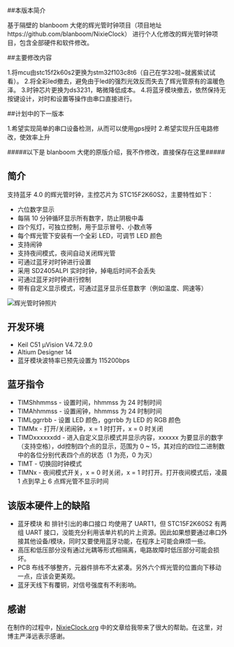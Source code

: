 ##本版本简介

基于隔壁的 blanboom 大佬的辉光管时钟项目（项目地址https://github.com/blanboom/NixieClock）
进行个人化修改的辉光管时钟项目，包含全部硬件和软件修改。

##主要修改内容

1.将mcu由stc15f2k60s2更换为stm32f103c8t6（自己在学32啦~就酱紫试试看）。
2.将全彩led撤去，避免由于led的强烈光效反而失去了辉光管原有的温暖色泽。
3.时钟芯片更换为ds3231，略微降低成本。
4.将蓝牙模块撤去，依然保持无按键设计，对时和设置等操作由串口直接进行。

##计划中的下一版本

1.希望实现简单的串口设备检测，从而可以使用gps授时
2.希望实现升压电路修改，使效率上升

#####以下是 blanboom 大佬的原版介绍，我不作修改，直接保存在这里#####
## 简介

支持蓝牙 4.0 的辉光管时钟，主控芯片为 STC15F2K60S2，主要特性如下：

- 六位数字显示
- 每隔 10 分钟循环显示所有数字，防止阴极中毒
- 四个氖灯，可独立控制，用于显示冒号、小数点等
- 每个辉光管下安装有一个全彩 LED，可调节 LED 颜色
- 支持闹钟
- 支持夜间模式，夜间自动关闭辉光管
- 可通过蓝牙对时钟进行设置
- 采用 SD2405ALPI 实时时钟，掉电后时间不会丢失
- 可通过蓝牙对时钟进行控制
- 带有自定义显示模式，可通过蓝牙显示任意数字（例如温度、网速等）

![辉光管时钟照片](http://blanboom.org/images/2014/08/NixieClock.jpg)

## 开发环境

- Keil C51 µVision V4.72.9.0
- Altium Designer 14
- 蓝牙模块波特率已预先设置为 115200bps

## 蓝牙指令

*  TIMShhmmss    -  设置时间，hhmmss 为 24 时制时间
*  TIMAhhmmss    -  设置闹钟，hhmmss 为 24 时制时间
*  TIMLggrrbb    -  设置 LED 颜色，ggrrbb 为 LED 的 RGB 颜色
*  TIMMx         -  打开/关闭闹钟，x = 1 时打开，x = 0 时关闭
*  TIMDxxxxxxdd  -  进入自定义显示模式并显示内容，xxxxxx 为要显示的数字（支持空格），dd控制四个点的显示，范围为 0 ~ 15，其对应的四位二进制数中的各位分别代表四个点的状态（1 为亮，0 为灭）
*  TIMT          -  切换回时钟模式
*  TIMNx         -  夜间模式开关，x = 0 时关闭，x = 1 时打开。打开夜间模式后，凌晨 1 点到早上 6 点辉光管不显示时间

## 该版本硬件上的缺陷

* 蓝牙模块 和 排针引出的串口接口 均使用了 UART1，但 STC15F2K60S2 有两组 UART 接口，没能充分利用该单片机的片上资源。因此如果想要通过串口外接其他设备/模块，同时又要使用蓝牙功能，在程序上可能会麻烦一些。
* 高压和低压部分没有通过光耦等形式相隔离，电路故障时低压部分可能会损坏。
* PCB 布线不够整齐，元器件排布不太紧凑。另外六个辉光管的位置向下移动一点，应该会更美观。
* 蓝牙天线下有覆铜，对信号强度有不利影响。

## 感谢

在制作的过程中，[NixieClock.org](http://www.nixieclock.org) 中的文章给我带来了很大的帮助。在这里，对博主严泽远表示感谢。
